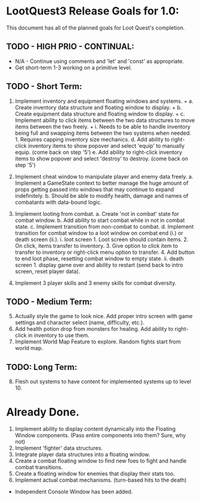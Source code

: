 # LootQuest3 Release Goals for 1.0:

This document has all of the planned goals for Loot Quest's completion.

## TODO - HIGH PRIO - CONTINUAL:

- N/A - Continue using comments and 'let' and 'const' as appropriate.
- Get short-term 1-3 working on a primitive level.

## TODO - Short Term:

1. Implement inventory and equipment floating windows and systems. +
    a. Create inventory data structure and floating window to display. +
    b. Create equipment data structure and floating window to display. +
    c. Implement ability to click items between the two data structures to move items between the two freely. +
        i. Needs to be able to handle inventory being full and swapping items between the two systems when needed.
            1. Requires capping inventory size mechanics.
    d. Add ability to right-click inventory items to show popover and select 'equip' to manually equip. (come back on step '5')
    e. Add ability to right-click inventory items to show popover and select 'destroy' to destroy. (come back on step '5')

2. Implement cheat window to manipulate player and enemy data freely.
    a. Implement a GameState context to better manage the huge amount of props getting passed into windows that may continue to expand indefinitely.
    b. Should be able to modify health, damage and names of combatants with data-bound logic.

3. Implement looting from combat.
    a. Create 'not in combat' state for combat window.
    b. Add ability to start combat while in not in combat state.
    c. Implement transition from non-combat to combat.
    d. Implement transition for combat window to a loot window on combat end (i.) or death screen (ii.).
        i. loot screen
            1. Loot screen should contain items.
            2. On click, items transfer to inventory.
            3. Give option to click item to transfer to inventory or right-click menu option to transfer.
            4. Add button to end loot phase, resetting combat window to empty state.
        ii. death screen
            1. display game over and ability to restart (send back to intro screen, reset player data).

4. Implement 3 player skills and 3 enemy skills for combat diversity.

## TODO - Medium Term:

5. Actually style the game to look nice. Add proper intro screen with game settings and character select (name, difficulty, etc.).
6. Add health potion drop from monsters for healing. Add ability to right-click in inventory to use them.
7. Implement World Map Feature to explore. Random fights start from world map.

## TODO: Long Term:

8. Flesh out systems to have content for implemented systems up to level 10.

# Already Done.

1. Implement ability to display content dynamically into the Floating Window components. (Pass entire components into them? Sure, why not)
2. Implement 'fighter' data structures.
3. Integrate player data structures into a floating window.
4. Create a combat floating window to find new foes to fight and handle combat transitions.
5. Create a floating window for enemies that display their stats too.
6. Implement actual combat mechanisms. (turn-based hits to the death)
- Independent Console Window has been added.